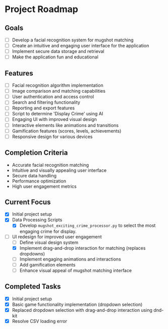 # Project Roadmap

## Goals
- [ ] Develop a facial recognition system for mugshot matching
- [ ] Create an intuitive and engaging user interface for the application
- [ ] Implement secure data storage and retrieval
- [ ] Make the application fun and educational

## Features
- [ ] Facial recognition algorithm implementation
- [ ] Image comparison and matching capabilities
- [ ] User authentication and access control
- [ ] Search and filtering functionality
- [ ] Reporting and export features
- [ ] Script to determine 'Display Crime' using AI
- [ ] Engaging UI with improved visual design
- [ ] Interactive elements like animations and transitions
- [ ] Gamification features (scores, levels, achievements)
- [ ] Responsive design for various devices

## Completion Criteria
- Accurate facial recognition matching
- Intuitive and visually appealing user interface
- Secure data handling
- Performance optimization
- High user engagement metrics

## Current Focus
- [x] Initial project setup
- [x] Data Processing Scripts
  - [x] Develop `mugshot_exciting_crime_processor.py` to select the most engaging crime for display.
- [ ] UI redesign for improved user engagement
  - [ ] Define visual design system
  - [x] Implement drag-and-drop interaction for matching (replaces dropdowns)
  - [ ] Implement engaging animations and interactions
  - [ ] Add gamification elements
  - [ ] Enhance visual appeal of mugshot matching interface

## Completed Tasks
- [x] Initial project setup
- [x] Basic game functionality implementation (dropdown selection)
- [x] Replaced dropdown selection with drag-and-drop interaction using dnd-kit
- [x] Resolve CSV loading error
